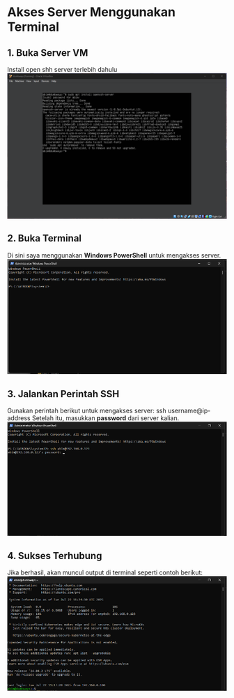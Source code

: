 # Akses Server Menggunakan Terminal
## 1. Buka Server VM
Install open shh  server terlebih dahulu
![Install openssh-server](scr/Foto-1-0.png)

## 2. Buka Terminal
Di sini saya menggunakan **Windows PowerShell** untuk mengakses server.
![Buka PowerShell](scr/Foto-1-1.png)

## 3. Jalankan Perintah SSH
Gunakan perintah berikut untuk mengakses server:
ssh username@ip-address
Setelah itu, masukkan **password** dari server kalian.
![Perintah SSH](scr/Foto-1-2.png)

## 4. Sukses Terhubung
Jika berhasil, akan muncul output di terminal seperti contoh berikut:
![Berhasil Terhubung](scr/Foto-1-3.png)
